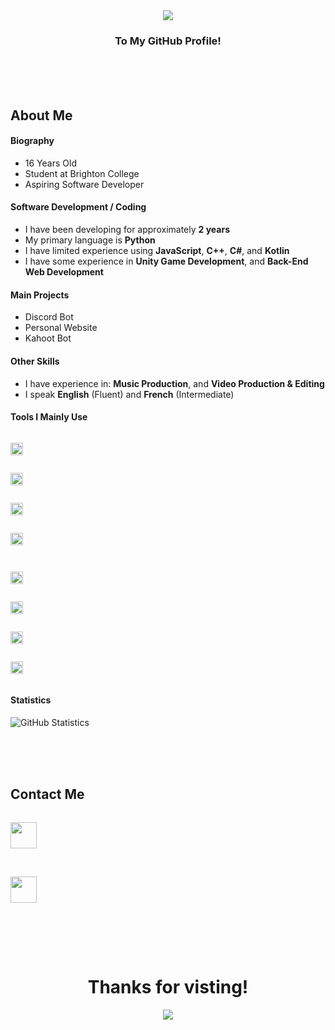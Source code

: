 <div align="center">
  <img src="https://github.com/OneBigUnit/OneBigUnit/blob/main/Images/Welcome Gif.gif">
  <br>
  <h3> <b> To My GitHub Profile! </b> </h3>
</div>
<br>
<br>
<br>

## About Me

#### Biography
* 16 Years Old
* Student at Brighton College
* Aspiring Software Developer

#### Software Development / Coding
* I have been developing for approximately **2 years**
* My primary language is **Python**
* I have limited experience using **JavaScript**, **C++**, **C#**, and **Kotlin**
* I have some experience in **Unity Game Development**, and **Back-End Web Development**

#### Main Projects
* Discord Bot
* Personal Website
* Kahoot Bot

#### Other Skills
* I have experience in: **Music Production**, and **Video Production & Editing**
* I speak **English** (Fluent) and **French** (Intermediate)

#### Tools I Mainly Use
<code> <a href="https://www.python.org/"> <img height="20" src="https://img.icons8.com/metro/26/000000/python.png"> </a> </code> <br>
<code> <a href="https://www.jetbrains.com/pycharm/"> <img height="20" src="https://img.icons8.com/color/48/000000/pycharm.png"> </a> </code> <br>
<code> <a href="https://www.image-line.com/"> <img height="20" src="https://img.icons8.com/color/48/000000/fl-studio.png"> </a> </code> <br>
<code> <a href="https://obsproject.com/"> <img height="20" src="https://img.icons8.com/color/48/000000/obs-studio.png"> </a> </code> <br>
<code> <a href="https://www.techsmith.com/video-editor.html"> <img height="20" src="https://img.icons8.com/color/48/000000/camtasia-studio.png"> </a> </code> <br>
<code> <a href="https://atom.io/"> <img height="20" src="https://img.icons8.com/ios-filled/50/000000/atom-editor.png"> </a> </code> <br>
<code> <a href="https://unity.com/"> <img height="20" src="https://img.icons8.com/ios-filled/50/000000/unity.png"> </a> </code> <br>
<code> <a href="https://replit.com/"> <img height="20" src="https://cdn.remote.work/companies/ydbk6bgvruTBY0PXx3mCh8uiLN44IpiuXpqf2cde.jpeg"> </a> </code> <br>

#### Statistics
![GitHub Statistics](https://github-readme-stats.vercel.app/api?username=OneBigUnit&count_private=true&theme=tokyonight&show_icons=true)

<br>
<br>
<br>

## Contact Me

<code> <a href="https://discordapp.com/users/380798738295422978"> <img src="https://img.icons8.com/color/48/000000/discord-logo.png" height="42"> </a> </code>
<br>
<br>
<code> <a href="mailto:kieran.lock@ymail.com"> <img src="https://img.icons8.com/color/48/000000/yahoo-mail-app.png" height="42"> </a> </code>

<br>
<br>
<br>

<div align="center">
  <h1> <b> Thanks for visting! </b> </h1>
  <img src="https://github.com/OneBigUnit/OneBigUnit/blob/main/Images/Goodbye Gif.gif" align="center">
</div>

